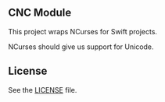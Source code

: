 CNC Module
----------

This project wraps NCurses for Swift projects.

NCurses should give us support for Unicode.

License
-------

See the [LICENSE](LICENSE.txt) file.
